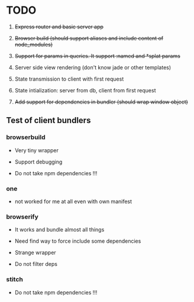 # TODO

1. ~~Express router and basic server app~~

2. ~~Browser build (should support aliases and include content of node_modules)~~

3. ~~Support for params in queries. It support :named and *splat params~~

4. Server side view rendering (don't know jade or other templates)

5. State transmission to client with first request

6. State intialization: server from db, client from first request

7. ~~Add support for dependencies in bundler (should wrap window object)~~

## Test of client bundlers

### browserbuild

+ Very tiny wrapper

+ Support debugging

- Do not take npm dependencies !!!

### one

- not worked for me at all even with own manifest

### browserify

+ It works and bundle almost all things

- Need find way to force include some dependencies

- Strange wrapper

- Do not filter deps

### stitch

- Do not take npm dependencies !!!
